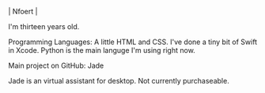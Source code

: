 
|      Nfoert      |

I'm thirteen years old.

Programming Languages: A little HTML and CSS. I've done a tiny bit of Swift in Xcode. Python is the main languge I'm using right now.

Main project on GitHub: Jade

Jade is an virtual assistant for desktop. Not currently purchaseable.
